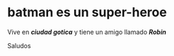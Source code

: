 # batman es un super-heroe

Vive en **_ciudad gotica_** y tiene un amigo llamado **_Robin_**

Saludos
